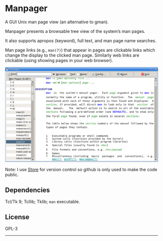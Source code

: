 # Manpager

A GUI Unix man page view (an alternative to gman).

Manpager presents a browsable tree view of the system’s man pages.

It also supports apropos (keyword), full text, and man page name searches.

Man page links (e.g., `man(7)`) that appear in pages are clickable links
which change the display to the clicked man page. Similarly web links are
clickable (using showing pages in your web browser).

![Screenshot](images/screenshot.png)

Note: I use [Store](https://github.com/mark-summerfield/store) for version
control so github is only used to make the code public.

## Dependencies

Tcl/Tk 9; Tcllib; Tklib; `man` executable.

## License

GPL-3

---
